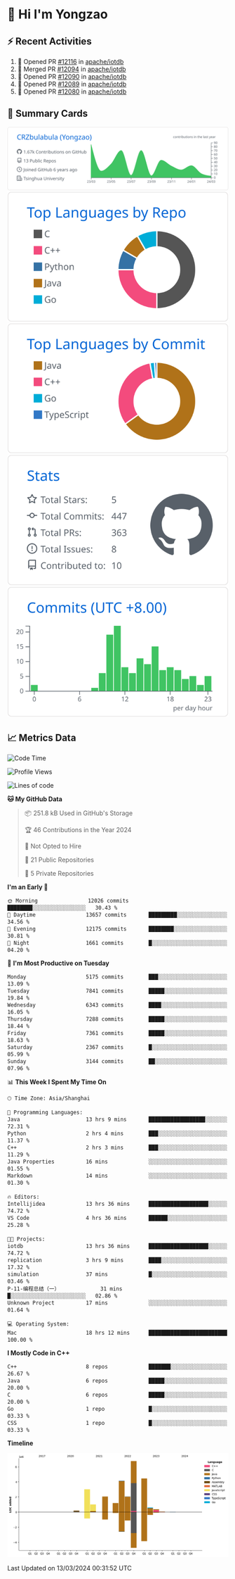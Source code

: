 # 👋 Hi I'm Yongzao

## ⚡ Recent Activities
<!--START_SECTION:activity-->
1. 💪 Opened PR [#12116](https://github.com/apache/iotdb/pull/12116) in [apache/iotdb](https://github.com/apache/iotdb)
2. 🎉 Merged PR [#12094](https://github.com/apache/iotdb/pull/12094) in [apache/iotdb](https://github.com/apache/iotdb)
3. 💪 Opened PR [#12090](https://github.com/apache/iotdb/pull/12090) in [apache/iotdb](https://github.com/apache/iotdb)
4. 💪 Opened PR [#12089](https://github.com/apache/iotdb/pull/12089) in [apache/iotdb](https://github.com/apache/iotdb)
5. 💪 Opened PR [#12080](https://github.com/apache/iotdb/pull/12080) in [apache/iotdb](https://github.com/apache/iotdb)
<!--END_SECTION:activity-->

## 🎑 Summary Cards

[![](https://raw.githubusercontent.com/CRZbulabula/CRZbulabula/main/profile-summary-card-output/github/0-profile-details.svg)](https://github.com/vn7n24fzkq/github-profile-summary-cards)
[![](https://raw.githubusercontent.com/CRZbulabula/CRZbulabula/main/profile-summary-card-output/github/1-repos-per-language.svg)](https://github.com/vn7n24fzkq/github-profile-summary-cards) [![](https://raw.githubusercontent.com/CRZbulabula/CRZbulabula/main/profile-summary-card-output/github/2-most-commit-language.svg)](https://github.com/vn7n24fzkq/github-profile-summary-cards)
[![](https://raw.githubusercontent.com/CRZbulabula/CRZbulabula/main/profile-summary-card-output/github/3-stats.svg)](https://github.com/vn7n24fzkq/github-profile-summary-cards) [![](https://raw.githubusercontent.com/CRZbulabula/CRZbulabula/main/profile-summary-card-output/github/4-productive-time.svg)](https://github.com/vn7n24fzkq/github-profile-summary-cards)

## 📈 Metrics Data

<!--START_SECTION:waka-->
![Code Time](http://img.shields.io/badge/Code%20Time-588%20hrs%2026%20mins-blue)

![Profile Views](http://img.shields.io/badge/Profile%20Views-0-blue)

![Lines of code](https://img.shields.io/badge/From%20Hello%20World%20I%27ve%20Written-25.9%20million%20lines%20of%20code-blue)

**🐱 My GitHub Data** 

> 📦 251.8 kB Used in GitHub's Storage 
 > 
> 🏆 46 Contributions in the Year 2024
 > 
> 🚫 Not Opted to Hire
 > 
> 📜 21 Public Repositories 
 > 
> 🔑 5 Private Repositories 
 > 
**I'm an Early 🐤** 

```text
🌞 Morning                12026 commits       ████████░░░░░░░░░░░░░░░░░   30.43 % 
🌆 Daytime                13657 commits       █████████░░░░░░░░░░░░░░░░   34.56 % 
🌃 Evening                12175 commits       ████████░░░░░░░░░░░░░░░░░   30.81 % 
🌙 Night                  1661 commits        █░░░░░░░░░░░░░░░░░░░░░░░░   04.20 % 
```
📅 **I'm Most Productive on Tuesday** 

```text
Monday                   5175 commits        ███░░░░░░░░░░░░░░░░░░░░░░   13.09 % 
Tuesday                  7841 commits        █████░░░░░░░░░░░░░░░░░░░░   19.84 % 
Wednesday                6343 commits        ████░░░░░░░░░░░░░░░░░░░░░   16.05 % 
Thursday                 7288 commits        █████░░░░░░░░░░░░░░░░░░░░   18.44 % 
Friday                   7361 commits        █████░░░░░░░░░░░░░░░░░░░░   18.63 % 
Saturday                 2367 commits        █░░░░░░░░░░░░░░░░░░░░░░░░   05.99 % 
Sunday                   3144 commits        ██░░░░░░░░░░░░░░░░░░░░░░░   07.96 % 
```


📊 **This Week I Spent My Time On** 

```text
🕑︎ Time Zone: Asia/Shanghai

💬 Programming Languages: 
Java                     13 hrs 9 mins       ██████████████████░░░░░░░   72.31 % 
Python                   2 hrs 4 mins        ███░░░░░░░░░░░░░░░░░░░░░░   11.37 % 
C++                      2 hrs 3 mins        ███░░░░░░░░░░░░░░░░░░░░░░   11.29 % 
Java Properties          16 mins             ░░░░░░░░░░░░░░░░░░░░░░░░░   01.55 % 
Markdown                 14 mins             ░░░░░░░░░░░░░░░░░░░░░░░░░   01.30 % 

🔥 Editors: 
Intellijidea             13 hrs 36 mins      ███████████████████░░░░░░   74.72 % 
VS Code                  4 hrs 36 mins       ██████░░░░░░░░░░░░░░░░░░░   25.28 % 

🐱‍💻 Projects: 
iotdb                    13 hrs 36 mins      ███████████████████░░░░░░   74.72 % 
replication              3 hrs 9 mins        ████░░░░░░░░░░░░░░░░░░░░░   17.32 % 
simulation               37 mins             █░░░░░░░░░░░░░░░░░░░░░░░░   03.46 % 
P-11-编程总结（一）             31 mins             █░░░░░░░░░░░░░░░░░░░░░░░░   02.86 % 
Unknown Project          17 mins             ░░░░░░░░░░░░░░░░░░░░░░░░░   01.64 % 

💻 Operating System: 
Mac                      18 hrs 12 mins      █████████████████████████   100.00 % 
```

**I Mostly Code in C++** 

```text
C++                      8 repos             ███████░░░░░░░░░░░░░░░░░░   26.67 % 
Java                     6 repos             █████░░░░░░░░░░░░░░░░░░░░   20.00 % 
C                        6 repos             █████░░░░░░░░░░░░░░░░░░░░   20.00 % 
Go                       1 repo              █░░░░░░░░░░░░░░░░░░░░░░░░   03.33 % 
CSS                      1 repo              █░░░░░░░░░░░░░░░░░░░░░░░░   03.33 % 
```



**Timeline**

![Lines of Code chart](https://raw.githubusercontent.com/CRZbulabula/CRZbulabula/main/assets/bar_graph.png)


 Last Updated on 13/03/2024 00:31:52 UTC
<!--END_SECTION:waka-->

